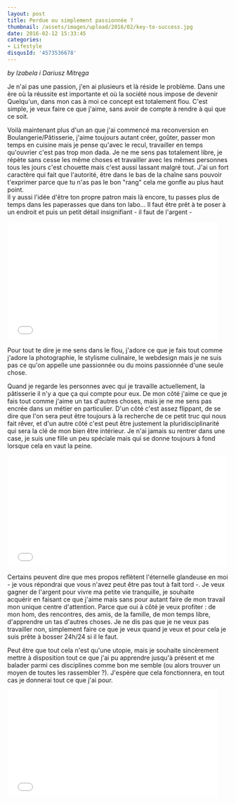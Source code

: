 ```yaml
---
layout: post
title: Perdue ou simplement passionnée ?
thumbnail: /assets/images/upload/2016/02/key-to-success.jpg
date: 2016-02-12 15:33:45
categories: 
- Lifestyle
disqusId: '4573536678'
---
```


_by Izabela i Dariusz Mitręga_

Je n'ai pas une passion, j'en ai plusieurs et là réside le problème. Dans une ère où la réussite est importante et où la société nous impose de devenir Quelqu'un, dans mon cas à moi ce concept est totalement flou. C'est simple, je veux faire ce que j'aime, sans avoir de compte à rendre à qui que ce soit.

Voilà maintenant plus d'un an que j'ai commencé ma reconversion en Boulangerie/Pâtisserie, j'aime toujours autant créer, goûter, passer mon temps en cuisine mais je pense qu'avec le recul, travailler en temps qu'ouvrier c'est pas trop mon dada. Je ne me sens pas totalement libre, je répète sans cesse les même choses et travailler avec les mêmes personnes tous les jours c'est chouette mais c'est aussi lassant malgré tout. J'ai un fort caractère qui fait que l'autorité, être dans le bas de la chaîne sans pouvoir t'exprimer parce que tu n'as pas le bon "rang" cela me gonfle au plus haut point.  
Il y aussi l'idée d'être ton propre patron mais là encore, tu passes plus de temps dans les paperasses que dans ton labo... Il faut être prêt à te poser à un endroit et puis un petit détail insignifiant - il faut de l'argent -

<iframe class="giphy-embed" src="//giphy.com/embed/y9M58F9xGuXbq" width="480" height="270" frameborder="0" allowfullscreen="allowfullscreen"></iframe>

Pour tout te dire je me sens dans le flou, j'adore ce que je fais tout comme j'adore la photographie, le stylisme culinaire, le webdesign mais je ne suis pas ce qu'on appelle une passionnée ou du moins passionnée d'une seule chose.

Quand je regarde les personnes avec qui je travaille actuellement, la pâtisserie il n'y a que ça qui compte pour eux. De mon côté j'aime ce que je fais tout comme j'aime un tas d'autres choses, mais je ne me sens pas encrée dans un métier en particulier. D'un côté c'est assez flippant, de se dire que l'on sera peut être toujours à la recherche de ce petit truc qui nous fait rêver, et d'un autre côté c'est peut être justement la pluridisciplinarité qui sera la clé de mon bien être intérieur. Je n'ai jamais su rentrer dans une case, je suis une fille un peu spéciale mais qui se donne toujours à fond lorsque cela en vaut la peine.

<iframe class="giphy-embed" src="//giphy.com/embed/iFjp2GQYKBleg" width="500" height="254" frameborder="0" allowfullscreen="allowfullscreen"></iframe>

Certains peuvent dire que mes propos reflètent l'éternelle glandeuse en moi - je vous répondrai que vous n'avez peut être pas tout à fait tord -. Je veux gagner de l'argent pour vivre ma petite vie tranquille, je souhaite acquérir en faisant ce que j'aime mais sans pour autant faire de mon travail mon unique centre d'attention. Parce que oui à côté je veux profiter : de mon hom, des rencontres, des amis, de la famille, de mon temps libre, d'apprendre un tas d'autres choses. Je ne dis pas que je ne veux pas travailler non, simplement faire ce que je veux quand je veux et pour cela je suis prête à bosser 24h/24 si il le faut.

Peut être que tout cela n'est qu'une utopie, mais je souhaite sincèrement mettre à disposition tout ce que j'ai pu apprendre jusqu'à présent et me balader parmi ces disciplines comme bon me semble (ou alors trouver un moyen de toutes les rassembler ?). J'espère que cela fonctionnera, en tout cas je donnerai tout ce que j'ai pour.

<iframe class="giphy-embed" src="//giphy.com/embed/bGS7xG5Vxlst2" width="480" height="244" frameborder="0" allowfullscreen="allowfullscreen"></iframe>
